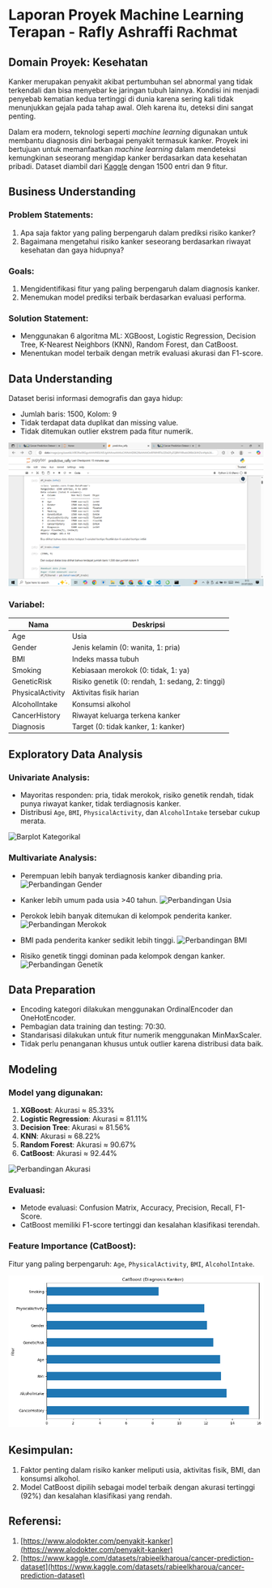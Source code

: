 # Laporan Proyek Machine Learning Terapan - Rafly Ashraffi Rachmat

## Domain Proyek: Kesehatan

Kanker merupakan penyakit akibat pertumbuhan sel abnormal yang tidak terkendali dan bisa menyebar ke jaringan tubuh lainnya. Kondisi ini menjadi penyebab kematian kedua tertinggi di dunia karena sering kali tidak menunjukkan gejala pada tahap awal. Oleh karena itu, deteksi dini sangat penting.

Dalam era modern, teknologi seperti *machine learning* digunakan untuk membantu diagnosis dini berbagai penyakit termasuk kanker. Proyek ini bertujuan untuk memanfaatkan *machine learning* dalam mendeteksi kemungkinan seseorang mengidap kanker berdasarkan data kesehatan pribadi. Dataset diambil dari [Kaggle](https://www.kaggle.com/datasets/rabieelkharoua/cancer-prediction-dataset) dengan 1500 entri dan 9 fitur.

## Business Understanding

### Problem Statements:

1. Apa saja faktor yang paling berpengaruh dalam prediksi risiko kanker?
2. Bagaimana mengetahui risiko kanker seseorang berdasarkan riwayat kesehatan dan gaya hidupnya?

### Goals:

1. Mengidentifikasi fitur yang paling berpengaruh dalam diagnosis kanker.
2. Menemukan model prediksi terbaik berdasarkan evaluasi performa.

### Solution Statement:

* Menggunakan 6 algoritma ML: XGBoost, Logistic Regression, Decision Tree, K-Nearest Neighbors (KNN), Random Forest, dan CatBoost.
* Menentukan model terbaik dengan metrik evaluasi akurasi dan F1-score.

## Data Understanding

Dataset berisi informasi demografis dan gaya hidup:

* Jumlah baris: 1500, Kolom: 9
* Tidak terdapat data duplikat dan missing value.
* Tidak ditemukan outlier ekstrem pada fitur numerik.

![Gambar Deskripsi Dataset](https://github.com/ginganomercy/Predictive_Analytic/blob/main/Gambar/data_info.png?raw=true)

### Variabel:

| Nama             | Deskripsi                                        |
| ---------------- | ------------------------------------------------ |
| Age              | Usia                                             |
| Gender           | Jenis kelamin (0: wanita, 1: pria)               |
| BMI              | Indeks massa tubuh                               |
| Smoking          | Kebiasaan merokok (0: tidak, 1: ya)              |
| GeneticRisk      | Risiko genetik (0: rendah, 1: sedang, 2: tinggi) |
| PhysicalActivity | Aktivitas fisik harian                           |
| AlcoholIntake    | Konsumsi alkohol                                 |
| CancerHistory    | Riwayat keluarga terkena kanker                  |
| Diagnosis        | Target (0: tidak kanker, 1: kanker)              |

## Exploratory Data Analysis

### Univariate Analysis:

* Mayoritas responden: pria, tidak merokok, risiko genetik rendah, tidak punya riwayat kanker, tidak terdiagnosis kanker.
* Distribusi `Age`, `BMI`, `PhysicalActivity`, dan `AlcoholIntake` tersebar cukup merata.

![Barplot Kategorikal](https://github.com/ginganomercy/Predictive_Analytic/blob/main/Gambar/barplot_kategorikal.png?raw=true)

### Multivariate Analysis:

* Perempuan lebih banyak terdiagnosis kanker dibanding pria.
  ![Perbandingan Gender](https://github.com/ginganomercy/Predictive_Analytic/blob/main/Gambar/barplot_gender_diagnosis.png?raw=true)

* Kanker lebih umum pada usia >40 tahun.
  ![Perbandingan Usia](https://github.com/ginganomercy/Predictive_Analytic/blob/main/Gambar/stripplot_usia.png?raw=true)

* Perokok lebih banyak ditemukan di kelompok penderita kanker.
  ![Perbandingan Merokok](https://github.com/ginganomercy/Predictive_Analytic/blob/main/Gambar/histplot_smoking.png?raw=true)

* BMI pada penderita kanker sedikit lebih tinggi.
  ![Perbandingan BMI](https://github.com/ginganomercy/Predictive_Analytic/blob/main/Gambar/boxplot_bmi.png?raw=true)

* Risiko genetik tinggi dominan pada kelompok dengan kanker.
  ![Perbandingan Genetik](https://github.com/ginganomercy/Predictive_Analytic/blob/main/Gambar/histplot_geneticrisk.png?raw=true)

## Data Preparation

* Encoding kategori dilakukan menggunakan OrdinalEncoder dan OneHotEncoder.
* Pembagian data training dan testing: 70:30.
* Standarisasi dilakukan untuk fitur numerik menggunakan MinMaxScaler.
* Tidak perlu penanganan khusus untuk outlier karena distribusi data baik.

## Modeling

### Model yang digunakan:

1. **XGBoost**: Akurasi ≈ 85.33%
2. **Logistic Regression**: Akurasi ≈ 81.11%
3. **Decision Tree**: Akurasi ≈ 81.56%
4. **KNN**: Akurasi ≈ 68.22%
5. **Random Forest**: Akurasi ≈ 90.67%
6. **CatBoost**: Akurasi ≈ 92.44%

![Perbandingan Akurasi](https://github.com/ginganomercy/Predictive_Analytic/blob/main/Gambar/perbandingan_akurasi.png?raw=true)

### Evaluasi:

* Metode evaluasi: Confusion Matrix, Accuracy, Precision, Recall, F1-Score.
* CatBoost memiliki F1-score tertinggi dan kesalahan klasifikasi terendah.

### Feature Importance (CatBoost):

Fitur yang paling berpengaruh: `Age`, `PhysicalActivity`, `BMI`, `AlcoholIntake`.

![Feature Importance](https://github.com/ginganomercy/Predictive_Analytic/blob/main/Gambar/feature_importance.png?raw=true)

## Kesimpulan:

1. Faktor penting dalam risiko kanker meliputi usia, aktivitas fisik, BMI, dan konsumsi alkohol.
2. Model CatBoost dipilih sebagai model terbaik dengan akurasi tertinggi (92%) dan kesalahan klasifikasi yang rendah.

## Referensi:

1. [https://www.alodokter.com/penyakit-kanker](https://www.alodokter.com/penyakit-kanker)
2. [https://www.kaggle.com/datasets/rabieelkharoua/cancer-prediction-dataset](https://www.kaggle.com/datasets/rabieelkharoua/cancer-prediction-dataset)
